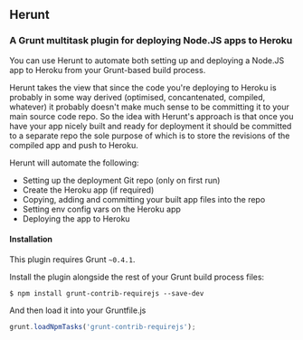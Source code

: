 ## Herunt

### A Grunt multitask plugin for deploying Node.JS apps to Heroku

You can use Herunt to automate both setting up and deploying a Node.JS app to Heroku from your Grunt-based build process.

Herunt takes the view that since the code you're deploying to Heroku is probably in some way derived (optimised, concantenated, compiled, whatever) it probably doesn't make much sense to be committing it to your main source code repo. So the idea with Herunt's approach is that once you have your app nicely built and ready for deployment it should be committed to a separate repo the sole purpose of which is to store the revisions of the compiled app and push to Heroku.

Herunt will automate the following:

- Setting up the deployment Git repo (only on first run)
- Create the Heroku app (if required)
- Copying, adding and committing your built app files into the repo
- Setting env config vars on the Heroku app
- Deploying the app to Heroku

#### Installation

This plugin requires Grunt `~0.4.1`.

Install the plugin alongside the rest of your Grunt build process files:

```shell
$ npm install grunt-contrib-requirejs --save-dev
```

And then load it into your Gruntfile.js

```javascript
grunt.loadNpmTasks('grunt-contrib-requirejs');
```